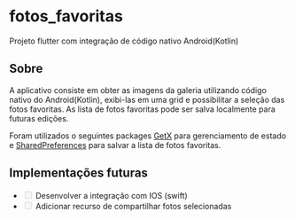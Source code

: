 # fotos_favoritas

Projeto flutter com integração de código nativo Android(Kotlin)

## Sobre

A aplicativo consiste em obter as imagens da galeria utilizando código nativo do Android(Kotlin), exibi-las em uma grid e possibilitar a seleção das fotos favoritas. As lista de fotos favoritas pode ser salva localmente para futuras edições.

Foram utilizados o seguintes packages [GetX](https://pub.dev/packages/get) para gerenciamento de estado e [SharedPreferences](https://pub.dev/packages/shared_preferences) para salvar a lista de fotos favoritas. 

## Implementações futuras

- <input type="checkbox" disabled /> Desenvolver a integração com IOS (swift)
- <input type="checkbox" disabled /> Adicionar recurso de compartilhar fotos selecionadas
